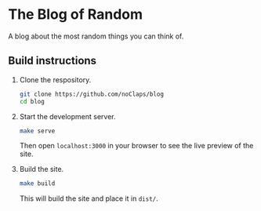 # The Blog of Random

A blog about the most random things you can think of.

## Build instructions

1.  Clone the respository.

    ```sh
    git clone https://github.com/noClaps/blog
    cd blog
    ```

2.  Start the development server.

    ```sh
    make serve
    ```

    Then open `localhost:3000` in your browser to see the live preview of the site.

3.  Build the site.

    ```sh
    make build
    ```

    This will build the site and place it in `dist/`.
